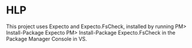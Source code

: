 # HLP
This project uses Expecto and Expecto.FsCheck, installed by running
PM> Install-Package Expecto 
PM> Install-Package Expecto.FsCheck
in the Package Manager Console in VS.
